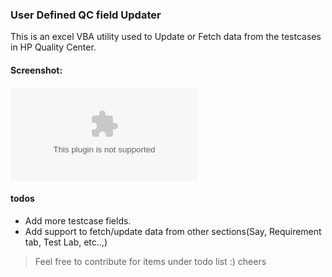 ### User Defined QC field Updater 
This is an excel VBA utility used to Update or Fetch data from the testcases in HP Quality Center.


#### Screenshot: 
![alt text][logo]


#### todos
- Add more testcase fields.
- Add support to fetch/update data from other sections(Say, Requirement tab, Test Lab, etc..,)


> Feel free to contribute for items under todo list :)
> cheers 


[logo]: www.google.com "test"
